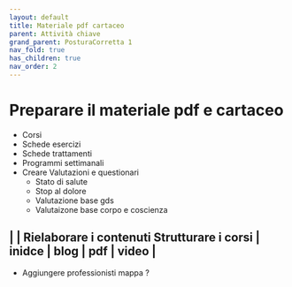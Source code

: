 ```yaml
---
layout: default
title: Materiale pdf cartaceo
parent: Attività chiave
grand_parent: PosturaCorretta 1
nav_fold: true
has_children: true
nav_order: 2
---
```


# Preparare il materiale pdf e cartaceo 

- Corsi
- Schede esercizi
- Schede trattamenti
- Programmi settimanali
- Creare Valutazioni e questionari
  - Stato di salute
  - Stop al dolore
  - Valutazione base gds 
  - Valutaizone base corpo e coscienza

|  | Rielaborare i contenuti Strutturare i corsi | inidce | blog | pdf | video |
----

- Aggiungere professionisti mappa ?
